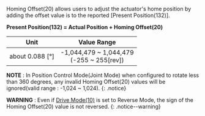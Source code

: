 Homing Offset(20) allows users to adjust the actuator's home position by adding the offset value is to the reported [Present Position(132)].  

**Present Position(132) = Actual Position + Homing Offset(20)**

|        Unit         |                  Value Range                  |
|:-------------------:|:---------------------------------------------:|
| about 0.088 [&deg;] | -1,044,479 ~ 1,044,479<br />(-255 ~ 255[rev]) |

**NOTE** : In Position Control Mode(Joint Mode) when configured to rotate less than 360 degrees, any invalid Homing Offset(20) values will be ignored(valid range : -1,024 ~ 1,024).
{: .notice}

**WARNING** : Even if [Drive Mode(10)](#drive-mode10) is set to Reverse Mode, the sign of the Homing Offset(20) value is not reversed.
{: .notice--warning}
